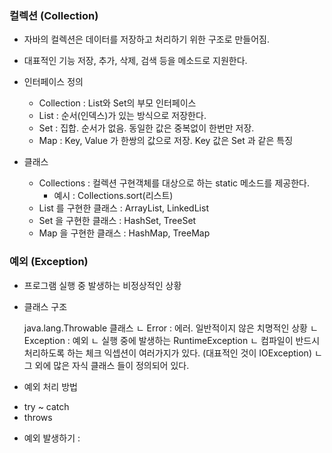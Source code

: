 ### 컬렉션 (Collection)

- 자바의 컬렉션은 데이터를 저장하고 처리하기 위한 구조로 만들어짐.
- 대표적인 기능 저장, 추가, 삭제, 검색 등을 메소드로 지원한다.

- 인터페이스 정의
    + Collection : List와 Set의 부모 인터페이스
    + List : 순서(인덱스)가 있는 방식으로 저장한다.
    + Set : 집합. 순서가 없음. 동일한 값은 중복없이 한번만 저장.
    + Map : Key, Value 가 한쌍의 값으로 저장. Key 값은 Set 과 같은 특징


- 클래스
    + Collections : 컬렉션 구현객체를 대상으로 하는 static 메소드를 제공한다.
        - 예시 : Collections.sort(리스트)
    + List 를 구현한 클래스 : ArrayList, LinkedList
    + Set 을 구현한 클래스 : HashSet, TreeSet
    + Map 을 구현한 클래스 : HashMap, TreeMap

### 예외 (Exception)

- 프로그램 실행 중 발생하는 비정상적인 상황

- 클래스 구조

  java.lang.Throwable 클래스
                ㄴ Error : 에러. 일반적이지 않은 치명적인 상황
                ㄴ Exception : 예외
                        ㄴ 실행 중에 발생하는 RuntimeException
                        ㄴ 컴파일이 반드시 처리하도록 하는 체크 익셉션이 여러가지가 있다.
                        (대표적인 것이 IOException)
                        ㄴ 그 외에 많은 자식 클래스 들이 정의되어 있다.

- 예외 처리 방법
 + try ~ catch
 + throws

 - 예외 발생하기 : 